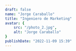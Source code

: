 ```yaml
---
draft: false
name: "Jorge Caraballo"
title: "Ingeniero de Marketing"
avatar: {
    src: "/photo_2.jpg",
    alt: "Jorge Caraballo"
}
publishDate: "2022-11-09 15:39"
---
```

